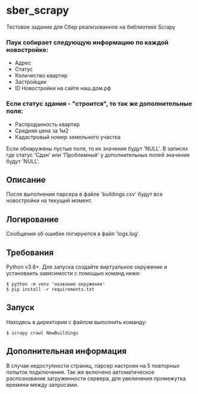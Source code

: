 # sber_scrapy
Тестовое задание для Сбер реализованное на библиотеке Scrapy

### Паук собирает следующую информацию по каждой новостройке:

- Адрес
- Статус
- Количество квартир
- Застройщик
- ID Новостройки на сайте наш.дом.рф
### Если статус здания - "строится", то так же дополнительные поля:
- Распроданность квартир
- Средняя цена за 1м2
- Кадастровый номер земельного участка

Если обнаружены пустые поля, то их значения будут 'NULL'. 
В записях где статус 'Сдан' или 'Проблемный' у дополнительных полей значения будут 'NULL'.

## Описание
После выполнения парсера в файле 'buildings.csv' будут все новостройки на текущий момент.

## Логирование
Сообщения об ошибке логируются в файл 'logs.log'.

## Требования
Python v3.8+. Для запуска создайте виртуальное окружение и установаить зависимости с помощью команд ниже:
```
$ python -m venv 'название окружения'
$ pip install -r requirements.txt
```
## Запуск
Находясь в директории с файлом выполнить команду:
```
$ scrapy crawl NewBuildings
```

## Дополнительная информация
В случае недоступности страниц, парсер настроен на 5 повторных попыток подключения. Так же включено автоматическое распознование загруженности сервера, для увеличения промежутка времени между запросами.
